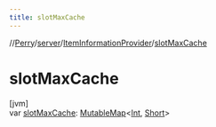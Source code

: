 ```yaml
---
title: slotMaxCache
---
```

//[Perry](../../../index.html)/[server](../index.html)/[ItemInformationProvider](index.html)/[slotMaxCache](slot-max-cache.html)



# slotMaxCache



[jvm]\
var [slotMaxCache](slot-max-cache.html): [MutableMap](https://kotlinlang.org/api/latest/jvm/stdlib/kotlin.collections/-mutable-map/index.html)<[Int](https://kotlinlang.org/api/latest/jvm/stdlib/kotlin/-int/index.html), [Short](https://kotlinlang.org/api/latest/jvm/stdlib/kotlin/-short/index.html)>




